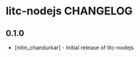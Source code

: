 litc-nodejs CHANGELOG
==================

0.1.0
-----
- [nitin_chandurkar] - Initial release of litc-nodejs
